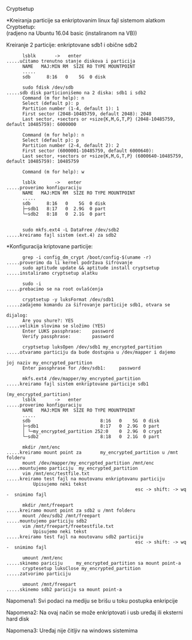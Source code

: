 
Cryptsetup

*Kreiranja particije sa enkriptovanim linux fajl sistemom alatkom Cryptsetup:  
(radjeno na Ubuntu 16.04 basic (instaliranom na VB))

Kreiranje 2 particije: enkriptovane sdb1 i obične sdb2 

          lsblk       ->   enter                                                          .....učitamo trenutno stanje diskova i particija
          NAME   MAJ:MIN RM  SIZE RO TYPE MOUNTPOINT
          .....
          sdb      8:16   0    5G  0 disk 

          sudo fdisk /dev/sdb                                                             .....sdb disk particionišemo na 2 diska: sdb1 i sdb2
          Command (m for help): n
          Select (default p): p
          Partition number (1-4, default 1): 1
          First sector (2048-10485759, default 2048): 2048
          Last sector, +sectors or +size{K,M,G,T,P} (2048-10485759, default 10485759): 6000000
  
          Command (m for help): n
          Select (default p): p
          Partition number (2-4, default 2): 2
          First sector (6000001-10485759, default 6000640): 
          Last sector, +sectors or +size{K,M,G,T,P} (6000640-10485759, default 10485759): 10485759
     
          Command (m for help): w

          lsblk       ->   enter                                                           .....proverimo konfiguraciju
          NAME   MAJ:MIN RM  SIZE RO TYPE MOUNTPOINT
          .....
          sdb      8:16   0    5G  0 disk 
          ├─sdb1   8:17   0  2.9G  0 part 
          └─sdb2   8:18   0  2.1G  0 part 


          sudo mkfs.ext4 -L DataFree /dev/sdb2                                             .....kreiramo fajl sistem (ext.4) za sdb2



*Konfiguracija kriptovane particije:

          grep -i config_dm_crypt /boot/config-$(uname -r)                                 .....proverimo da li kernel podržava šifrovanje 
          sudo aptitude update && aptitude install cryptsetup                              .....instaliramo cryptsetup alatku  

          sudo -i                                                                          .....prebacimo se na root ovlašćenja

          cryptsetup -y luksFormat /dev/sdb1                                               .....zadajemo komandu za šifrovanje particije sdb1, otvara se 
                                                                                                dijalog:
          Are you shure?: YES                                                                   .....velikim slovima se složimo (YES)
          Enter LUKS passphrase:    password
          Verify passphrase:        password

          cryptsetup luksOpen /dev/sdb1 my_encrypted_partition                             .....otvaramo particiju da bude dostupna u /dev/mapper i dajemo     
                                                                                                joj naziv my_encrypted_partition
          Enter passphrase for /dev/sdb1:     password                                                        
    
          mkfs.ext4 /dev/mapper/my_encrypted_partition                                     .....kreiramo fajl sistem enkriptovane particije sdb1 
                                                                                                (my_encrypted_partition)
          lsblk       ->   enter                                                           .....proverimo konfiguraciju
          NAME   MAJ:MIN RM  SIZE RO TYPE MOUNTPOINT
          .....
          sdb                          8:16   0    5G  0 disk  
          ├─sdb1                       8:17   0  2.9G  0 part  
          │ └─my_encrypted_partition 252:0    0  2.9G  0 crypt 
          └─sdb2                       8:18   0  2.1G  0 part  

          mkdir /mnt/enc                                                                   .....kreiramo mount point za       my_encrypted_partition u /mnt folderu 
          mount /dev/mapper/my_encrypted_partition /mnt/enc                                .....mountujemo particiju  my_encrypted_partition      
          vim /mnt/enc/testfile.txt                                                        .....kreiramo test fajl na moutovanu enkriptovanu particiju
              Upisujemo neki tekst 
                                                    esc -> shift: -> wq    -  snimimo fajl
    
          mkdir /mnt/freepart                                                              .....kreiramo mount point za sdb2 u /mnt folderu
          mount /dev/sdb2 /mnt/freepart                                                    .....mountujemo particiju sdb2  
          vim /mnt/freepart/freetestfile.txt    
              Upisujemo neki tekst                                                         .....kreiramo test fajl na moutovanu sdb2 particiju
                                                    esc -> shift: -> wq    -  snimimo fajl 
                                                             
          umount /mnt/enc                                                                  .....skinemo pariciju     my_encrypted_partition sa mount point-a
          cryptesetup luksClose my_encrypted_partition                                     .....zatvorimo particiju
 
          umount /mnt/freepart                                                             .....skinemo sdb2 pariciju sa mount point-a 


Napomena1:  Svi podaci na mediju se brišu u toku postupka enkripcije

Napomena2:  Na ovaj način se može enkriptovati  i usb uređaj ili eksterni hard disk 

Napomena3:  Uređaj nije čitljiv na windows sistemima

